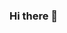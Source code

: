 ### Hi there 👋

<!--
**Shiann3/Shiann3** is a ✨ _special_ ✨ repository because its `README.md` (this file) appears on your GitHub profile.

Here are some ideas to get you started:

- 🔭 I’m currently working on my CS2500 Homework (and Biology)
- 🌱 I’m currently learning how to build a github account
- 👯 I’m looking to collaborate on ...
- 🤔 I’m looking for help with CS2500
- 💬 Ask me about anything (especially kpop)
- 📫 How to reach me: henryshianne@gmail.com or henry.shi@northeastern.edu
- 😄 Pronouns: She/her
- ⚡ Fun fact: I love music and food. 
-->
